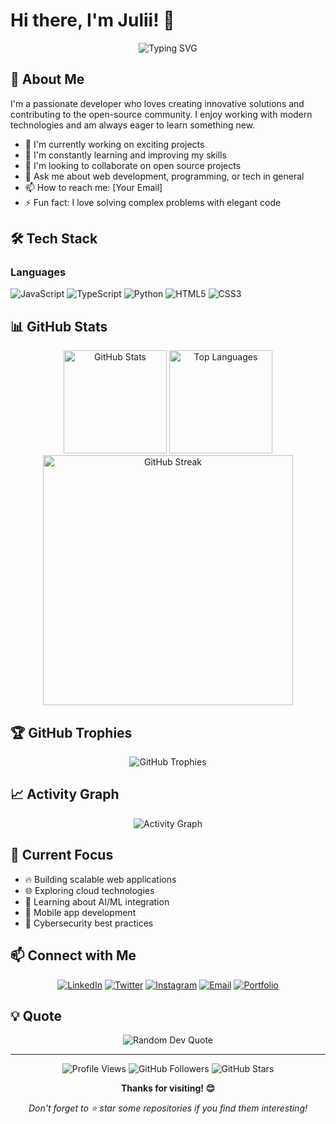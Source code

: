# Hi there, I'm Julii! 👋

<div align="center">
  <img src="https://readme-typing-svg.herokuapp.com?font=Fira+Code&pause=1000&color=36BCF7&center=true&vCenter=true&width=435&lines=Full+Stack+Developer;Open+Source+Enthusiast;Always+Learning+New+Things" alt="Typing SVG" />
</div>

## 🚀 About Me

I'm a passionate developer who loves creating innovative solutions and contributing to the open-source community. I enjoy working with modern technologies and am always eager to learn something new.

- 🔭 I'm currently working on exciting projects
- 🌱 I'm constantly learning and improving my skills
- 👯 I'm looking to collaborate on open source projects
- 💬 Ask me about web development, programming, or tech in general
- 📫 How to reach me: [Your Email]
- ⚡ Fun fact: I love solving complex problems with elegant code

## 🛠️ Tech Stack

### Languages
![JavaScript](https://img.shields.io/badge/-JavaScript-F7DF1E?style=flat-square&logo=javascript&logoColor=black)
![TypeScript](https://img.shields.io/badge/-TypeScript-3178C6?style=flat-square&logo=typescript&logoColor=white)
![Python](https://img.shields.io/badge/-Python-3776AB?style=flat-square&logo=python&logoColor=white)
![HTML5](https://img.shields.io/badge/-HTML5-E34F26?style=flat-square&logo=html5&logoColor=white)
![CSS3](https://img.shields.io/badge/-CSS3-1572B6?style=flat-square&logo=css3&logoColor=white)

## 📊 GitHub Stats

<div align="center">
  <img src="https://github-readme-stats.vercel.app/api?username=enex-kblm&show_icons=true&theme=tokyonight&hide_border=true&count_private=true" alt="GitHub Stats" height="165">
  <img src="https://github-readme-stats.vercel.app/api/top-langs/?username=enex-kblm&layout=compact&theme=tokyonight&hide_border=true" alt="Top Languages" height="165">
</div>

<div align="center">
  <img src="https://github-readme-streak-stats.herokuapp.com/?user=enex-kblm&theme=tokyonight&hide_border=true" alt="GitHub Streak" width="400">
</div>

## 🏆 GitHub Trophies

<div align="center">
  <img src="https://github-profile-trophy.vercel.app/?username=enex-kblm&theme=tokyonight&no-frame=true&no-bg=true&margin-w=4" alt="GitHub Trophies">
</div>

## 📈 Activity Graph

<div align="center">
  <img src="https://github-readme-activity-graph.vercel.app/graph?username=enex-kblm&theme=tokyo-night&hide_border=true" alt="Activity Graph">
</div>

## 🎯 Current Focus

- 🔥 Building scalable web applications
- 🌐 Exploring cloud technologies
- 🤖 Learning about AI/ML integration
- 📱 Mobile app development
- 🔐 Cybersecurity best practices

## 📫 Connect with Me

<div align="center">
  
[![LinkedIn](https://img.shields.io/badge/-LinkedIn-0077B5?style=for-the-badge&logo=linkedin&logoColor=white)](https://linkedin.com/in/your-profile)
[![Twitter](https://img.shields.io/badge/-Twitter-1DA1F2?style=for-the-badge&logo=twitter&logoColor=white)](https://twitter.com/your-handle)
[![Instagram](https://img.shields.io/badge/-Instagram-E4405F?style=for-the-badge&logo=instagram&logoColor=white)](https://instagram.com/your-handle)
[![Email](https://img.shields.io/badge/-Email-D14836?style=for-the-badge&logo=gmail&logoColor=white)](mailto:your-email@example.com)
[![Portfolio](https://img.shields.io/badge/-Portfolio-000000?style=for-the-badge&logo=vercel&logoColor=white)](https://your-portfolio.com)

</div>

## 💡 Quote

<div align="center">
  <img src="https://quotes-github-readme.vercel.app/api?type=horizontal&theme=tokyonight" alt="Random Dev Quote">
</div>

---

<div align="center">
  <img src="https://komarev.com/ghpvc/?username=enex-kblm&label=Profile%20Views&color=0e75b6&style=flat" alt="Profile Views"/>
  <img src="https://img.shields.io/github/followers/enex-kblm?label=Followers&style=social" alt="GitHub Followers"/>
  <img src="https://img.shields.io/github/stars/enex-kblm?label=Stars&style=social" alt="GitHub Stars"/>
</div>

<div align="center">
  
**Thanks for visiting! 😊**

*Don't forget to ⭐ star some repositories if you find them interesting!*

</div>
